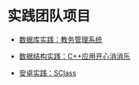   
  # 实践团队项目

-  [数据库实践：教务管理系统](https://github.com/mybanking/database_SelectClassSystem) 

-  [数据结构实践：C++应用开心消消乐 ](https://github.com/mybanking/QT_jewel)

-  [安卓实践：SClass](https://github.com/mybanking/Andriod-SClass)
